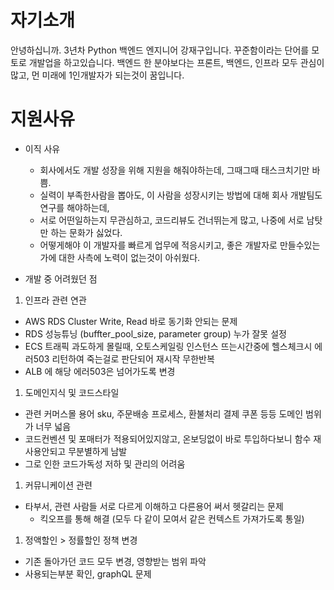 # 자기소개
안녕하십니까. 3년차 Python 백엔드 엔지니어 강재구입니다.
꾸준함이라는 단어를 모토로 개발업을 하고있습니다.
백엔드 한 분야보다는 프론트, 백엔드, 인프라 모두 관심이 많고, 먼 미래에 1인개발자가 되는것이 꿈입니다.

# 지원사유


- 이직 사유
  - 회사에서도 개발 성장을 위해 지원을 해줘야하는데, 그때그때 태스크치기만 바쁨.
  - 실력이 부족한사람을 뽑아도, 이 사람을 성장시키는 방법에 대해 회사 개발팀도 연구를 해야하는데, 
  - 서로 어떤일하는지 무관심하고, 코드리뷰도 건너뛰는게 많고, 나중에 서로 남탓만 하는 문화가 싫었다.
  - 어떻게해야 이 개발자를 빠르게 업무에 적응시키고, 좋은 개발자로 만들수있는가에 대한 사측에 노력이 없는것이 아쉬웠다.


- 개발 중 어려웠던 점
1. 인프라 관련 연관
- AWS RDS Cluster Write, Read 바로 동기화 안되는 문제
- RDS 성능튜닝 (buffter_pool_size, parameter group) 누가 잘못 설정
- ECS 트래픽 과도하게 몰릴때, 오토스케일링 인스턴스 뜨는시간중에 헬스체크시 에러503 리턴하여 죽는걸로 판단되어 재시작 무한반복
- ALB 에 해당 에러503은 넘어가도록 변경

1. 도메인지식 및 코드스타일
- 관련 커머스몰 용어 sku, 주문배송 프로세스, 환불처리 결제 쿠폰 등등 도메인 범위가 너무 넓음
- 코드컨벤션 및 포매터가 적용되어있지않고, 온보딩없이 바로 투입하다보니 함수 재사용안되고 무분별하게 남발
- 그로 인한 코드가독성 저하 및 관리의 어려움

1. 커뮤니케이션 관련
- 타부서, 관련 사람들 서로 다르게 이해하고 다른용어 써서 헷갈리는 문제
  - 킥오프를 통해 해결 (모두 다 같이 모여서 같은 컨텍스트 가져가도록 통일)

1. 정액할인 > 정률할인 정책 변경
- 기존 돌아가던 코드 모두 변경, 영향받는 범위 파악
- 사용되는부분 확인, graphQL 문제



